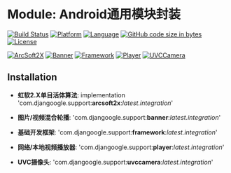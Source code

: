 # Module: Android通用模块封装

[![Build Status](https://img.shields.io/travis/Djangoogle/Module/master.svg?style=flat-square)](https://travis-ci.org/Djangoogle/Module)
[![Platform](https://img.shields.io/badge/platform-android-ff9800.svg?style=flat-square)](https://github.com/Djangoogle/Module/blob/master/LICENSE)
[![Language](https://img.shields.io/badge/language-kotlin-ff5722.svg?style=flat-square)](https://github.com/Djangoogle/Module/blob/master/LICENSE)
[![GitHub code size in bytes](https://img.shields.io/github/languages/code-size/Djangoogle/Module.svg?color=9e9e9e&style=flat-square)](https://github.com/Djangoogle/Module/blob/master/LICENSE)
[![License](https://img.shields.io/github/license/Djangoogle/Module.svg?color=607d8b&style=flat-square)](https://github.com/Djangoogle/Module/blob/master/LICENSE)

[![ArcSoft2X](https://img.shields.io/bintray/v/djangoogle/maven/ArcSoft2X.svg?label=arcsoft2x&style=flat-square)](https://github.com/Djangoogle/Module/tree/master/arcsoft2x)
[![Banner](https://img.shields.io/bintray/v/djangoogle/maven/Banner.svg?label=banner&style=flat-square)](https://github.com/Djangoogle/Module/tree/master/banner)
[![Framework](https://img.shields.io/bintray/v/djangoogle/maven/Framework.svg?label=framework&style=flat-square)](https://github.com/Djangoogle/Module/tree/master/framework)
[![Player](https://img.shields.io/bintray/v/djangoogle/maven/Player.svg?label=player&style=flat-square)](https://github.com/Djangoogle/Module/tree/master/player)
[![UVCCamera](https://img.shields.io/bintray/v/djangoogle/maven/UVCCamera.svg?label=uvccamera&style=flat-square)](https://github.com/Djangoogle/Module/tree/master/uvccamera)

## Installation

* **虹软2.X单目活体算法**: implementation 'com.djangoogle.support:**arcsoft2x**:*latest.integration*'

* **图片/视频混合轮播**: 'com.djangoogle.support:**banner**:*latest.integration*'

* **基础开发框架**: 'com.djangoogle.support:**framework**:*latest.integration*'

* **网络/本地视频播放器**: 'com.djangoogle.support:**player**:*latest.integration*'

* **UVC摄像头**: 'com.djangoogle.support:**uvccamera**:*latest.integration*'

